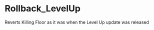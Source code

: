 Rollback_LevelUp
================

Reverts Killing Floor as it was when the Level Up update was released
